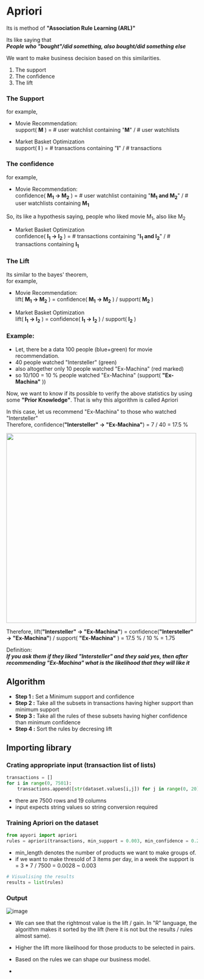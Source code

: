 # Apriori

Its is method of **"Association Rule Learning (ARL)"**

Its like saying that <br>
 ***People who "bought"/did something, also bought/did something else***
 
 We want to make business decision based on this similarities. <br>
 
 1. The support
 2. The confidence 
 3. The lift

### The Support
for example, 
* Movie Recommendation: <br>
support( **M** ) = # user watchlist containing "**M**" / # user watchlists


* Market Basket Optimization <br>
support( **I** ) = # transactions containing "**I**" / # transactions

### The confidence
for example, 
* Movie Recommendation: <br>
confidence( **M<sub>1</sub> → M<sub>2</sub>** ) = # user watchlist containing "**M<sub>1</sub> and M<sub>2</sub>**" / # user watchlists containing **M<sub>1</sub>**

So, its like a hypothesis saying, people who liked movie M<sub>1</sub>, also like M<sub>2</sub>

* Market Basket Optimization <br>
confidence( **I<sub>1</sub> → I<sub>2</sub>** ) = # transactions containing "**I<sub>1</sub> and I<sub>2</sub>**" / # transactions containing **I<sub>1</sub>**


### The Lift
Its similar to the bayes' theorem, <br>
for example, <br>
* Movie Recommendation: <br>
lift( **M<sub>1</sub> → M<sub>2</sub>** ) = confidence( **M<sub>1</sub> → M<sub>2</sub>** ) / support( **M<sub>2</sub>** )



* Market Basket Optimization <br>
lift( **I<sub>1</sub> → I<sub>2</sub>** ) = confidence( **I<sub>1</sub> → I<sub>2</sub>** ) / support( **I<sub>2</sub>** )

### Example:
* Let, there be a data 100 people (blue+green) for movie recommendation. <br>
* 40 people watched "Intersteller" (green)
* also altogether only 10 people watched "Ex-Machina" (red marked)
* so 10/100 = 10 % people watched "Ex-Machina" (support( **"Ex-Machina"** ))

Now, we want to know if its possible to verify the above statistics by using some **"Prior Knowledge"**. That is why this algorithm is called Apriori <br>

In this case, let us recommend "Ex-Machina" to those who watched "Intersteller" <br>
Therefore, confidence(**"Intersteller" → "Ex-Machina"**) = 7 / 40 = 17.5 %

<img src = https://user-images.githubusercontent.com/54764108/167667326-8bf3e117-1b84-4037-a283-fa38092da1ca.png width = "500">

Therefore, lift(**"Intersteller" → "Ex-Machina"**) = confidence(**"Intersteller" → "Ex-Machina"**) / support( **"Ex-Machina"** ) = 17.5 % / 10 % = 1.75 

Definition: <br>
***If you ask them if they liked "Intersteller" and they said yes, then after recommending "Ex-Machina" what is the likelihood that they will like it***


## Algorithm

* **Step 1 :** Set a Minimum support and confidence
* **Step 2 :** Take all the subsets in transactions having higher support than minimum support
* **Step 3 :** Take all the rules of these subsets having higher confidence than minimum confidence
* **Step 4 :** Sort the rules by decresing lift


## Importing library
### Crating appropriate input (transaction list of lists)
```python
transactions = []
for i in range(0, 7501):
    transactions.append([str(dataset.values[i,j]) for j in range(0, 20)])

```
* there are 7500 rows and 19 columns
* input expects string values so string conversion required 

### Training Apriori on the dataset
```python
from apyori import apriori
rules = apriori(transactions, min_support = 0.003, min_confidence = 0.2, min_lift = 3, min_length = 2)
```
* min_length denotes the number of products we want to make groups of.
* if we want to make thresold of 3 items per day, in a week the support is = 3 * 7 / 7500 = 0.0028 ~ 0.003  
```python
# Visualising the results
results = list(rules)
```

### Output
![image](https://user-images.githubusercontent.com/54764108/167911518-f1896ea1-3390-4379-8020-23003380c851.png)

* We can see that the rightmost value is the lift / gain. In "R" language, the algorithm makes it sorted by the lift (here it is not but the results / rules almost same). 
* Higher the lift more likelihood for those products to be selected in pairs.
* Based on the rules we can shape our business model.

* 
